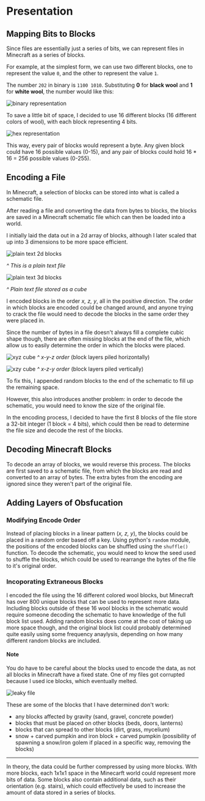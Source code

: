 # Presentation 

## Mapping Bits to Blocks 

Since files are essentially just a series of bits, we can represent files in Minecraft as a series of blocks. 

For example, at the simplest form, we can use two different blocks, one to represent the value `0`, and the other to represent the value `1`. 

The number `202` in binary is `1100 1010`. Substituting **0** for **black wool** and **1** for **white wool**, the number would like this: 


![binary representation](images/image.png)

To save a little bit of space, I decided to use 16 different blocks (16 different colors of wool), with each block representing 4 bits. 

![hex representation](images/image-1.png)

This way, every pair of blocks would represent a byte. Any given block could have 16 possible values (0-15), and any pair of blocks could hold 16 * 16 = 256 possible values (0-255). 


## Encoding a File

In Minecraft, a selection of blocks can be stored into what is called a schematic file. 

After reading a file and converting the data from bytes to blocks, the blocks are saved in a Minecraft schematic file which can then be loaded into a world.  

I initially laid the data out in a 2d array of blocks, although I later scaled that up into 3 dimensions to be more space efficient. 

![plain text 2d blocks](images/image-2.png)

*^ This is a plain text file* 

![plain text 3d blocks](images/image-3.png)

*^ Plain text file stored as a cube* 

I encoded blocks in the order *x, z, y*, all in the positive direction. The order in which blocks are encoded could be changed around, and anyone trying to crack the file would need to decode the blocks in the same order they were placed in. 

Since the number of bytes in a file doesn't always fill a complete cubic shape though, there are often missing blocks at the end of the file, which allow us to easily determine the order in which the blocks were placed. 

![xyz cube](images/image-4.png)
*^ x-y-z order* (block layers piled horizontally)


![xzy cube](images/image-5.png)
*^ x-z-y order* (block layers piled vertically)

To fix this, I appended random blocks to the end of the schematic to fill up the remaining space. 

However, this also introduces another problem: in order to decode the schematic, you would need to know the size of the original file. 

In the encoding process, I decided to have the first 8 blocks of the file store a 32-bit integer (1 block = 4 bits), which could then be read to determine the file size and decode the rest of the blocks. 

## Decoding Minecraft Blocks 

To decode an array of blocks, we would reverse this process. The blocks are first saved to a schematic file, from which the blocks are read and converted to an array of bytes. The extra bytes from the encoding are ignored since they weren't part of the original file.

## Adding Layers of Obsfucation 

### Modifying Encode Order 

Instead of placing blocks in a linear pattern (*x, z, y*), the blocks could be placed in a random order based off a key. Using python's `random` module, the positions of the encoded blocks can be shuffled using the `shuffle()` function. To decode the schematic, you would need to know the seed used to shuffle the blocks, which could be used to rearrange the bytes of the file to it's original order. 

### Incoporating Extraneous Blocks 

I encoded the file using the 16 different colored wool blocks, but Minecraft has over 800 unique blocks that can be used to represent more data. Including blocks outside of these 16 wool blocks in the schematic would require someone decoding the schematic to have knowledge of the full block list used. Adding random blocks does come at the cost of taking up more space though, and the original block list could probably determined quite easily using some frequency anaylysis, depending on how many different random blocks are included. 

#### Note

You do have to be careful about the blocks used to encode the data, as not all blocks in Minecraft have a fixed state. One of my files got corrupted because I used ice blocks, which eventually melted. 


![leaky file](images/image-6.png)

These are some of the blocks that I have determined don't work:

- any blocks affected by gravity (sand, gravel, concrete powder)
- blocks that must be placed on other blocks (beds, doors, lanterns)
- blocks that can spread to other blocks (dirt, grass, mycelium)
- snow + carved pumpkin and iron block + carved pumpkin (possibility of spawning a snow/iron golem if placed in a specific way, removing the blocks)

-----------
In theory, the data could be further compressed by using more blocks. With more blocks, each 1x1x1 space in the Minecarft world could represent more bits of data. Some blocks also contain additional data, such as their orientation (e.g. stairs), which could effectively be used to increase the amount of data stored in a series of blocks. 